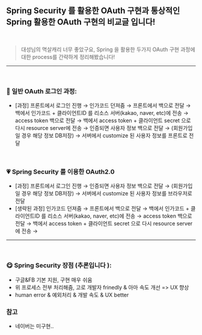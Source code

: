 ## Spring Security 를 활용한 OAuth 구현과 통상적인 Spring 활용한 OAuth 구현의 비교글 입니다!

<br>

> 대성님의 멱살캐리 너무 좋았구요, Spring 을 활용한 두가지 OAuth 구현 과정에 대한 process를 간략하게 정리해봤습니다!

------

<br>

### 🙉 일반 OAuth 로그인 과정:

- [과정] 프론트에서 로그인 진행 → 인가코드 던져줌 → 프론트에서 백으로 전달 → 백에서 인가코드 + 클라이언트ID 를 리소스 서버(kakao, naver, etc)에 전송 → access token 백으로 전달 → 백에서 access token + 클라이언트 secret 으로 다시 resource server에 전송 → 인증되면 사용자 정보 백으로 전달 → (회원가입일 경우 해당 정보 DB저장) → 서버에서 customize 된 사용자 정보를 프론트로 전달

<br>

### 💗 Spring Security 를 이용한 OAuth2.0

- [과정] 프론트에서 로그인 진행 → 인증되면 사용자 정보 백으로 전달 → (회원가입일 경우 해당 정보 DB저장) → 서버에서 customize 된 사용자 정보를 브라우저로 전달
- [생략된 과정] 인가코드 던져줌 → 프론트에서 백으로 전달 → 백에서 인가코드 + 클라이언트ID 를 리소스 서버(kakao, naver, etc)에 전송 → access token 백으로 전달 → 백에서 access token + 클라이언트 secret 으로 다시 resource server에 전송 →

------

<br>

### 😋 Spring Security 장점 (추론입니다 ):

- 구글&FB 기본 지원, 구현 매우 쉬움
- 위 프로세스 전부 처리해줌, 고로 개발자 frinedly & 아마 속도 개선 => UX 향상
- human error & 예외처리 & 개발 속도 & UX better



### 참고

- 네이버는 미구현..